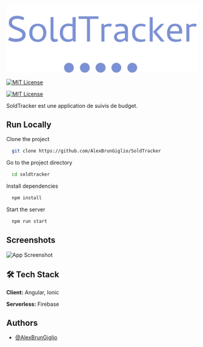
![Logo](https://raw.githubusercontent.com/AlexBrunGiglio/SoldTracker/a86d0af591fa81ba3d3de63dff5e3360f2c52fed/src/assets/icon/logo.svg)

[![MIT License](https://img.shields.io/badge/version-v.1.0.1-blue)]()

[![MIT License](https://img.shields.io/badge/Ionic-6.18.0-%231b6dff)](https://ionicframework.com/docs/)

SoldTracker est une application de suivis de budget.



## Run Locally

Clone the project

```bash
  git clone https://github.com/AlexBrunGiglio/SoldTracker
```

Go to the project directory

```bash
  cd soldtracker
```

Install dependencies

```bash
  npm install
```

Start the server

```bash
  npm run start
```


## Screenshots

![App Screenshot](https://via.placeholder.com/468x300?text=App+Screenshot+Here)



## 🛠 Tech Stack

**Client:** Angular, Ionic

**Serverless:** Firebase


## Authors

- [@AlexBrunGiglio](https://github.com/AlexBrunGiglio)

